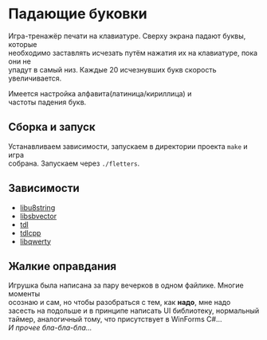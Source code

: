 # Падающие буковки
Игра-тренажёр печати на клавиатуре. Сверху экрана падают буквы, которые\
необходимо заставлять исчезать путём нажатия их на клавиатуре, пока они не\
упадут в самый низ. Каждые 20 исчезнувших букв скорость увеличивается.
    
Имеется настройка алфавита(латиница/кириллица) и\
частоты падения букв. 
    
## Сборка и запуск
Устанавливаем зависимости, запускаем в директории проекта `make` и игра\
собрана. Запускаем через `./fletters`. 
    
## Зависимости
* [libu8string](https://github.com/celtrecium/libu8string)
* [libsbvector](https://github.com/celtrecium/libsbvector)
* [tdl](https://github.com/celtrecium/tdl)
* [tdlcpp](https://github.com/celtrecium/tdlcpp)
* [libqwerty](https://github.com/celtrecium/libqwerty)

## Жалкие оправдания
Игрушка была написана за пару вечерков в одном файлике. Многие моменты\
осознаю и сам, но чтобы разобраться с тем, как **надо**, мне надо\
засесть на подольше и в принципе написать UI библиотеку, нормальный\
таймер, аналогичный тому, что присутствует в WinForms C#...\
*И прочее  бла-бла-бла...*

